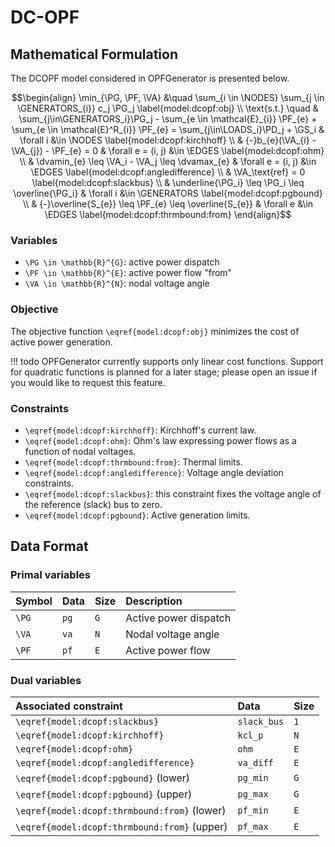 # DC-OPF

## Mathematical Formulation

The DCOPF model considered in OPFGenerator is presented below.

```math
\begin{align}
    \min_{\PG, \PF, \VA} &\quad
        \sum_{i \in \NODES} \sum_{j \in \GENERATORS_{i}} c_j \PG_j \label{model:dcopf:obj} \\
    \text{s.t.} \quad
    & \sum_{j\in\GENERATORS_i}\PG_j - \sum_{e \in \mathcal{E}_{i}}  \PF_{e} + \sum_{e \in \mathcal{E}^R_{i}} \PF_{e}
    = \sum_{j\in\LOADS_i}\PD_j + \GS_i 
        & \forall i &\in \NODES
    \label{model:dcopf:kirchhoff} \\
    & {-}b_{e}(\VA_{i} - \VA_{j}) - \PF_{e} = 0
        & \forall e = (i, j) &\in \EDGES
    \label{model:dcopf:ohm} \\
& \dvamin_{e} \leq \VA_i - \VA_j \leq \dvamax_{e}
        & \forall e = (i, j) &\in \EDGES
    \label{model:dcopf:angledifference} \\
    & \VA_\text{ref} = 0 \label{model:dcopf:slackbus} \\
    & \underline{\PG_i} \leq \PG_i \leq \overline{\PG_i}
        & \forall i &\in \GENERATORS
    \label{model:dcopf:pgbound} \\
    & {-}\overline{S_{e}} \leq  \PF_{e} \leq \overline{S_{e}}
        & \forall e &\in \EDGES
    \label{model:dcopf:thrmbound:from}
\end{align}
```


### Variables

* ``\PG \in \mathbb{R}^{G}``: active power dispatch
* ``\PF \in \mathbb{R}^{E}``: active power flow "from"
* ``\VA \in \mathbb{R}^{N}``: nodal voltage angle

### Objective

The objective function ``\eqref{model:dcopf:obj}`` minimizes the cost of active power generation.

!!! todo
    OPFGenerator currently supports only linear cost functions.
    Support for quadratic functions is planned for a later stage; please open an issue if 
    you would like to request this feature.

### Constraints

* ``\eqref{model:dcopf:kirchhoff}``: Kirchhoff's current law.
* ``\eqref{model:dcopf:ohm}``: Ohm's law expressing power flows as a function of nodal voltages.
* ``\eqref{model:dcopf:thrmbound:from}``: Thermal limits.
* ``\eqref{model:dcopf:angledifference}``: Voltage angle deviation constraints.
* ``\eqref{model:dcopf:slackbus}``: this constraint fixes the voltage angle of the reference (slack) bus to zero.
* ``\eqref{model:dcopf:pgbound}``: Active generation limits.



## Data Format

### Primal variables

| Symbol | Data | Size | Description 
|:-------|:-----|:-----|:------------|
| ``\PG`` | `pg` | ``G`` | Active power dispatch
| ``\VA`` | `va` | ``N`` | Nodal voltage angle
| ``\PF`` | `pf` | ``E`` | Active power flow

### Dual variables

| Associated constraint                             | Data         | Size  |
|:--------------------------------------------------|:-------------|:------|
| ``\eqref{model:dcopf:slackbus}``                  | `slack_bus`  | ``1`` |
| ``\eqref{model:dcopf:kirchhoff}``                 | `kcl_p`      | ``N`` |
| ``\eqref{model:dcopf:ohm}``                       | `ohm`        | ``E`` |
| ``\eqref{model:dcopf:angledifference}``           | `va_diff`    | ``E`` |
| ``\eqref{model:dcopf:pgbound}`` (lower)           | `pg_min`     | ``G`` |
| ``\eqref{model:dcopf:pgbound}`` (upper)           | `pg_max`     | ``G`` |
| ``\eqref{model:dcopf:thrmbound:from}`` (lower)    | `pf_min`     | ``E`` |
| ``\eqref{model:dcopf:thrmbound:from}`` (upper)    | `pf_max`     | ``E`` |
